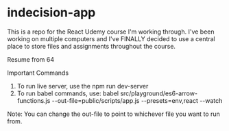 # indecision-app

This is a repo for the React Udemy course I'm working through.
I've been working on multiple computers and I've FINALLY decided to use a central place to store files and assignments throughout the course.

Resume from 64

Important Commands

1. To run live server, use the npm run dev-server
2. To run babel commands, use: babel src/playground/es6-arrow-functions.js --out-file=public/scripts/app.js --presets=env,react --watch

Note: You can change the out-file to point to whichever file you want to run from.
